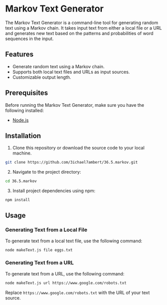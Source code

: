 # Markov Text Generator

The Markov Text Generator is a command-line tool for generating random text using a Markov chain. It takes input text from either a local file or a URL and generates new text based on the patterns and probabilities of word sequences in the input.

## Features

- Generate random text using a Markov chain.
- Supports both local text files and URLs as input sources.
- Customizable output length.

## Prerequisites

Before running the Markov Text Generator, make sure you have the following installed:

- [Node.js](https://nodejs.org/)

## Installation

1. Clone this repository or download the source code to your local machine.

```bash
git clone https://github.com/3ichael7ambert/36.5.markov.git
```

2. Navigate to the project directory:

```bash
cd 36.5.markov
```

3. Install project dependencies using npm:

```bash
npm install
```

## Usage

### Generating Text from a Local File

To generate text from a local text file, use the following command:

```bash
node makeText.js file eggs.txt
```


### Generating Text from a URL

To generate text from a URL, use the following command:

```bash
node makeText.js url https://www.google.com/robots.txt
```

Replace `https://www.google.com/robots.txt` with the URL of your text source.

